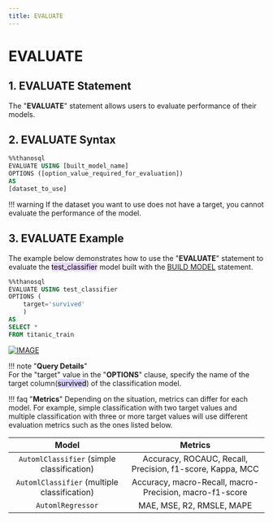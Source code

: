 ```yaml
---
title: EVALUATE
---
```


# __EVALUATE__

## __1. EVALUATE Statement__

The "__EVALUATE__" statement allows users to evaluate performance of their models.

## __2. EVALUATE Syntax__ 

```sql
%%thanosql
EVALUATE USING [built_model_name]
OPTIONS ([option_value_required_for_evaluation])
AS
[dataset_to_use]
```

!!! warning
    If the dataset you want to use does not have a target, you cannot evaluate the performance of the model.

## __3. EVALUATE Example__
The example below demonstrates how to use the "__EVALUATE__" statement to evaluate the <mark style="background-color:#E9D7FD ">test_classifier</mark> model built with the [BUILD MODEL](/en/how-to_guides/ThanoSQL_ml/BUILD_MODEL_SYNTAX/) statement.

```sql
%%thanosql
EVALUATE USING test_classifier
OPTIONS (
    target='survived'
    )
AS
SELECT *
FROM titanic_train
```

[![IMAGE](/img/thanosql_ml/classification/automl_classification/img2.png)](/img/thanosql_ml/classification/automl_classification/img2.png)

!!! note "__Query Details__"  
    For the "target" value in the "__OPTIONS__" clause, specify the name of the target column(<mark style="background-color:#D7D0FF">survived</mark>) of the classification model.

!!! faq "__Metrics__"
     Depending on the situation, metrics can differ for each model. For example, simple classification with two target values and multiple classification with three or more target values will use different evaluation metrics such as the ones listed below.


| Model      | Metrics                     |
| :-----------: | :-----------------------------------------------: |
| `AutomlClassifier` (simple classification) | Accuracy, ROCAUC, Recall, Precision, f1-score, Kappa, MCC  |
| `AutomlClassifier` (multiple classification)       | Accuracy, macro-Recall, macro-Precision, macro-f1-score|
| `AutomlRegressor`    | MAE, MSE, R2, RMSLE, MAPE|